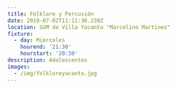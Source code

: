 ```yaml
---
title: Folklore y Percusión
date: 2019-07-02T11:11:36.230Z
location: SUM de Villa Yacanto "Marcelino Martinez"
fixture:
  - day: Miércoles
    hourend: '21:30'
    hourstart: '20:30'
description: Adolescentes
images:
  - /img/folkloreyacanto.jpg
---
```


